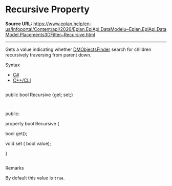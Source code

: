 # Recursive Property

**Source URL:** https://www.eplan.help/en-us/Infoportal/Content/api/2026/Eplan.EplApi.DataModelu~Eplan.EplApi.DataModel.Placements3DFilter~Recursive.html

---

Gets a value indicating whether [DMObjectsFinder](Eplan.EplApi.DataModelu~Eplan.EplApi.DataModel.DMObjectsFinder.html) search for children recursively traversing from parent down.

Syntax

- [C#](#i-syntax-CS)
- [C++/CLI](#i-syntax-CPP2005)

```
```
public bool Recursive {get; set;}
```
```

```
```
public:

property bool Recursive {

   bool get();

   void set (    bool value);

}
```
```

Remarks

By default this value is `true`.
